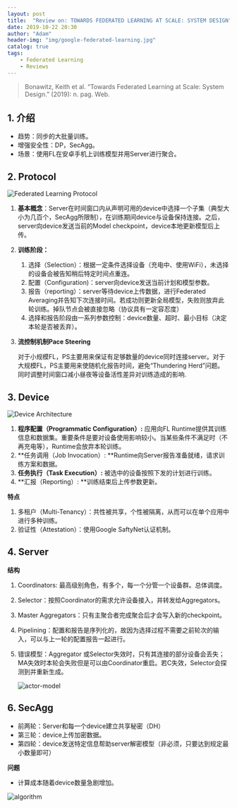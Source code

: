 ```yaml
---
layout: post
title:  "Review on: TOWARDS FEDERATED LEARNING AT SCALE: SYSTEM DESIGN"
date: 2019-10-22 20:30
author: "Adam"
header-img: "img/google-federated-learning.jpg"
catalog: true
tags:
    - Federated Learning
    - Reviews
---
```


> Bonawitz, Keith et al. “Towards Federated Learning at Scale: System Design.” (2019): n. pag. Web.

## 1. 介绍

- 趋势：同步的大批量训练。
- 增强安全性：DP，SecAgg。
- 场景：使用FL在安卓手机上训练模型并用Server进行聚合。

## 2. Protocol

![Federated Learning Protocol](https://adamyoung71.github.io/img/in-post/Reviews/Towards-Federated-Learning-at-Scale-System-Design/Federated-Learning-Protocol.png)

1. **基本概念**：Server在时间窗口内从声明可用的device中选择一个子集（典型大小为几百个，SecAgg所限制），在训练期间device与设备保持连接。之后，server向device发送当前的Model checkpoint，device本地更新模型后上传。

2. **训练阶段：**

   1. 选择（Selection）：根据一定条件选择设备（充电中、使用WiFi），未选择的设备会被告知稍后特定时间点重连。
   2. 配置（Configuration)：server向device发送当前计划和模型参数。
   3. 报告（reporting）：server等待device上传数据，进行Federated Averaging并告知下次连接时间。若成功则更新全局模型，失败则放弃此轮训练。掉队节点会被直接忽略（协议具有一定容忍度）
   4. 选择和报告阶段由一系列参数控制：device数量、超时、最小目标（决定本轮是否被丢弃）。

3. **流控制机制Pace Steering**

   ​	对于小规模FL，PS主要用来保证有足够数量的device同时连接server。对于大规模FL，PS主要用来使随机化报告时间，避免“Thundering Herd”问题。同时调整时间窗口减小昼夜等设备活性差异对训练造成的影响.

   

## 3. Device

![Device Architecture](https://adamyoung71.github.io/img/in-post/Reviews/Towards-Federated-Learning-at-Scale-System-Design/Device-Architecture.png)

1. **程序配置（Programmatic Configuration）:** 应用向FL Runtime提供其训练信息和数据集。重要条件是要对设备使用影响较小。当某些条件不满足时（不再充电等），Runtime会放弃本轮训练。
2. **任务调用（Job Invocation）: **Runtime向Server报告准备就绪，请求训练方案和数据。
3. **任务执行（Task Execution）:** 被选中的设备按照下发的计划进行训练。
4. **汇报（Reporting）: **训练结束后上传参数更新。



**特点**

1. 多租户（Multi-Tenancy）：共性被共享，个性被隔离，从而可以在单个应用中进行多种训练。
2. 验证性（Attestation）：使用Google SaftyNet认证机制。

## 4. Server

**结构**

1. Coordinators: 最高级别角色，有多个，每一个分管一个设备群。总体调度。

2. Selector：按照Coordinator的需求允许设备接入，并转发给Aggregators。

3. Master Aggregators：只有主聚合者完成聚合后才会写入新的checkpoint。

4. Pipelining：配置和报告是序列化的，故因为选择过程不需要之前轮次的输入，可以与上一轮的配置报告一起进行。

5. 错误模型：Aggregator 或Selector失效时，只有其连接的部分设备会丢失；MA失效时本轮会失败但是可以由Coordinator重启。若C失效，Selector会探测到并重新生成。

   ![actor-model](https://adamyoung71.github.io/img/in-post/Reviews/Towards-Federated-Learning-at-Scale-System-Design/actor-model.png)



## 6. SecAgg

- 前两轮：Server和每一个device建立共享秘密（DH）
- 第三轮：device上传加密数据。
- 第四轮：device发送特定信息帮助server解密模型（非必须，只要达到规定最小数量即可）

**问题**

- 计算成本随着device数量急剧增加。

![algorithm](https://adamyoung71.github.io/img/in-post/Reviews/Towards-Federated-Learning-at-Scale-System-Design/algorithm.png)
